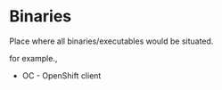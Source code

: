 # Binaries

Place where all binaries/executables would be situated.
 
for example., 
- OC - OpenShift client
